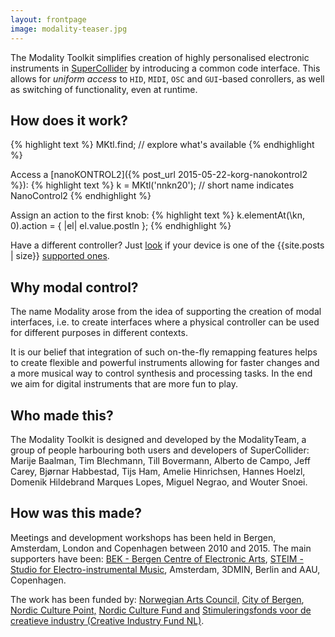 ```yaml
---
layout: frontpage
image: modality-teaser.jpg
---
```


The Modality Toolkit simplifies creation of highly personalised electronic instruments in [SuperCollider](http://supercollider.github.org) by introducing a common code interface. This allows for *uniform access* to ```HID```, ```MIDI```, ```OSC``` and ```GUI```-based conrollers, as well as switching of functionality, even at runtime.

## How does it work?

{% highlight text %}
MKtl.find; // explore what's available
{% endhighlight %}

Access a [nanoKONTROL2]({% post_url 2015-05-22-korg-nanokontrol2 %}):
{% highlight text %}
k = MKtl('nnkn20'); // short name indicates NanoControl2
{% endhighlight %}

Assign an action to the first knob:
{% highlight text %}
k.elementAt(\kn, 0).action = { |el| el.value.postln }; 
{% endhighlight %}

Have a different controller? Just [look](controllers) if your device is one of the {{site.posts | size}} [supported ones](controllers).

## Why modal control?
The name Modality arose from the idea of supporting the creation of modal interfaces, i.e. to create interfaces where a physical controller can be used for different purposes in different contexts.

It is our belief that integration of such on-the-fly remapping features helps to create flexible and powerful instruments allowing for faster changes and a more musical way to control synthesis and processing tasks. In the end we aim for digital instruments that are more fun to play. 

## Who made this?
The Modality Toolkit is designed and developed by the ModalityTeam, a group of people harbouring both users and developers of SuperCollider: Marije Baalman, Tim Blechmann, Till Bovermann, Alberto de Campo, Jeff Carey, Bjørnar Habbestad, Tijs Ham, Amelie Hinrichsen, Hannes Hoelzl, Domenik Hildebrand Marques Lopes, Miguel Negrao, and Wouter Snoei.

## How was this made?
Meetings and development workshops has been held in Bergen, Amsterdam, London and Copenhagen between 2010 and 2015. The main supporters have been: [BEK - Bergen Centre of Electronic Arts](http://www.bek.no), [STEIM - Studio for Electro-instrumental Music](http://www.steim.org), Amsterdam, 3DMIN, Berlin and AAU, Copenhagen.

The work has been funded by: <a target="_blank" href="http://kulturrad.no">Norwegian Arts Council,</a>
<a target="_blank" href="https://www.bergen.kommune.no/kultur">City of Bergen</a>,
<a target="_blank" href="http://www.kulturkontaktnord.org/">Nordic Culture Point,</a>
<a target="_blank" href="http://www.nordiskkulturfond.org/">Nordic Culture Fund and</a>
<a target="_blank" href="http://stimuleringsfonds.nl/nl/actueel/toekenningen/modality_work_group/">Stimuleringsfonds voor de creatieve industry (Creative Industry Fund NL)</a>.



